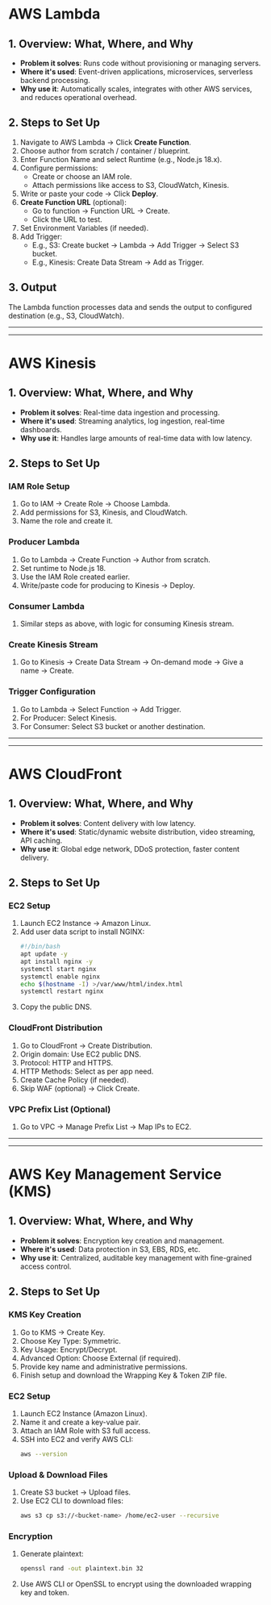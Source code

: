 # AWS Lambda

## 1. Overview: What, Where, and Why

- **Problem it solves**: Runs code without provisioning or managing servers.
- **Where it's used**: Event-driven applications, microservices, serverless backend processing.
- **Why use it**: Automatically scales, integrates with other AWS services, and reduces operational overhead.

## 2. Steps to Set Up

1. Navigate to AWS Lambda → Click **Create Function**.
2. Choose author from scratch / container / blueprint.
3. Enter Function Name and select Runtime (e.g., Node.js 18.x).
4. Configure permissions:
   - Create or choose an IAM role.
   - Attach permissions like access to S3, CloudWatch, Kinesis.
5. Write or paste your code → Click **Deploy**.
6. **Create Function URL** (optional):
   - Go to function → Function URL → Create.
   - Click the URL to test.
7. Set Environment Variables (if needed).
8. Add Trigger:
   - E.g., S3: Create bucket → Lambda → Add Trigger → Select S3 bucket.
   - E.g., Kinesis: Create Data Stream → Add as Trigger.

## 3. Output
The Lambda function processes data and sends the output to configured destination (e.g., S3, CloudWatch).

---
***


# AWS Kinesis

## 1. Overview: What, Where, and Why

- **Problem it solves**: Real-time data ingestion and processing.
- **Where it's used**: Streaming analytics, log ingestion, real-time dashboards.
- **Why use it**: Handles large amounts of real-time data with low latency.

## 2. Steps to Set Up

### IAM Role Setup
1. Go to IAM → Create Role → Choose Lambda.
2. Add permissions for S3, Kinesis, and CloudWatch.
3. Name the role and create it.

### Producer Lambda
1. Go to Lambda → Create Function → Author from scratch.
2. Set runtime to Node.js 18.
3. Use the IAM Role created earlier.
4. Write/paste code for producing to Kinesis → Deploy.

### Consumer Lambda
1. Similar steps as above, with logic for consuming Kinesis stream.

### Create Kinesis Stream
1. Go to Kinesis → Create Data Stream → On-demand mode → Give a name → Create.

### Trigger Configuration
1. Go to Lambda → Select Function → Add Trigger.
2. For Producer: Select Kinesis.
3. For Consumer: Select S3 bucket or another destination.

---
***

# AWS CloudFront

## 1. Overview: What, Where, and Why

- **Problem it solves**: Content delivery with low latency.
- **Where it's used**: Static/dynamic website distribution, video streaming, API caching.
- **Why use it**: Global edge network, DDoS protection, faster content delivery.

## 2. Steps to Set Up

### EC2 Setup
1. Launch EC2 Instance → Amazon Linux.
2. Add user data script to install NGINX:
   ```bash
   #!/bin/bash
   apt update -y
   apt install nginx -y
   systemctl start nginx
   systemctl enable nginx
   echo $(hostname -I) >/var/www/html/index.html
   systemctl restart nginx
   ```
3. Copy the public DNS.

### CloudFront Distribution
1. Go to CloudFront → Create Distribution.
2. Origin domain: Use EC2 public DNS.
3. Protocol: HTTP and HTTPS.
4. HTTP Methods: Select as per app need.
5. Create Cache Policy (if needed).
6. Skip WAF (optional) → Click Create.

### VPC Prefix List (Optional)
1. Go to VPC → Manage Prefix List → Map IPs to EC2.

---
***

# AWS Key Management Service (KMS)

## 1. Overview: What, Where, and Why

- **Problem it solves**: Encryption key creation and management.
- **Where it's used**: Data protection in S3, EBS, RDS, etc.
- **Why use it**: Centralized, auditable key management with fine-grained access control.

## 2. Steps to Set Up

### KMS Key Creation
1. Go to KMS → Create Key.
2. Choose Key Type: Symmetric.
3. Key Usage: Encrypt/Decrypt.
4. Advanced Option: Choose External (if required).
5. Provide key name and administrative permissions.
6. Finish setup and download the Wrapping Key & Token ZIP file.

### EC2 Setup
1. Launch EC2 Instance (Amazon Linux).
2. Name it and create a key-value pair.
3. Attach an IAM Role with S3 full access.
4. SSH into EC2 and verify AWS CLI:
   ```bash
   aws --version
   ```

### Upload & Download Files
1. Create S3 bucket → Upload files.
2. Use EC2 CLI to download files:
   ```bash
   aws s3 cp s3://<bucket-name> /home/ec2-user --recursive
   ```

### Encryption
1. Generate plaintext:
   ```bash
   openssl rand -out plaintext.bin 32
   ```
2. Use AWS CLI or OpenSSL to encrypt using the downloaded wrapping key and token.
